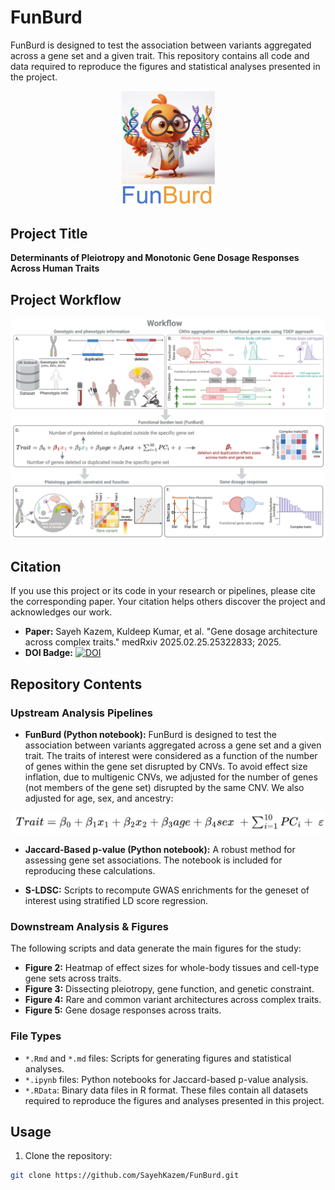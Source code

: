 # FunBurd 
FunBurd is designed to test the association between variants aggregated across a gene set and a given trait. This repository contains all code and data required to reproduce the figures and statistical analyses presented in the project.

<p align="center">
  <img src="/FunBurd_Logo.png" alt="Project Logo" width="150"/>
</p>



## **Project Title**  
**Determinants of Pleiotropy and Monotonic Gene Dosage Responses Across Human Traits**

## Project Workflow

<p align="center">
  <img src="/Project_Workflow.jpeg" alt="Project Workflow Diagram" width="900"/>
</p>

## Citation
If you use this project or its code in your research or pipelines, please cite the corresponding paper. Your citation helps others discover the project and acknowledges our work.

- **Paper:** Sayeh Kazem, Kuldeep Kumar, et al. "Gene dosage architecture across complex traits." medRxiv 2025.02.25.25322833; 2025.
- **DOI Badge:** [![DOI](https://zenodo.org/badge/DOI/10.5281/zenodo.17038354.svg)](https://doi.org/10.5281/zenodo.17038354)

## Repository Contents

### Upstream Analysis Pipelines
- **FunBurd (Python notebook):** FunBurd is designed to test the association between variants aggregated across a gene set and a given trait. The traits of interest were considered as a function of the number of genes within the gene set disrupted by CNVs. To avoid effect size inflation, due to multigenic CNVs, we adjusted for the number of genes (not members of the gene set) disrupted by the same CNV. We also adjusted for age, sex, and ancestry:
<p align="center">
  <img src="/FunBurd_RegressionModel.png" alt="Regression Model" width="600"/>
</p>

- **Jaccard-Based p-value (Python notebook):** A robust method for assessing gene set associations. The notebook is included for reproducing these calculations.</p>  
- **S-LDSC:** Scripts to recompute GWAS enrichments for the geneset of interest using stratified LD score regression.

### Downstream Analysis & Figures

The following scripts and data generate the main figures for the study:

- **Figure 2:** Heatmap of effect sizes for whole-body tissues and cell-type gene sets across traits.
- **Figure 3:** Dissecting pleiotropy, gene function, and genetic constraint.
- **Figure 4:** Rare and common variant architectures across complex traits.
- **Figure 5:** Gene dosage responses across traits.

### File Types

- `*.Rmd` and `*.md` files: Scripts for generating figures and statistical analyses.
- `*.ipynb` files: Python notebooks for Jaccard-based p-value analysis.
- `*.RData`: Binary data files in R format. These files contain all datasets required to reproduce the figures and analyses presented in this project.
  
## Usage

1. Clone the repository:

```bash
git clone https://github.com/SayehKazem/FunBurd.git
